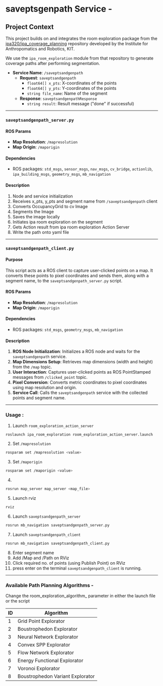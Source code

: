 # saveptsgenpath Service -

## Project Context

This project builds on and integrates the room exploration package from the [ipa320/ipa_coverage_planning](https://github.com/ipa320/ipa_coverage_planning) repository developed by the Institute for Anthropomatics and Robotics, KIT.

We use the `ipa_room_exploration` module from that repository to generate coverage paths after performing segmentation.

- **Service Name**: `/saveptsandgenpath`
  - **Request**: `saveptsandgenpath`
    - `float64[] x_pts`: X-coordinates of the points
    - `float64[] y_pts`: Y-coordinates of the points
    - `string file_name`: Name of the segment
  - **Response**: `saveptsandgenpathResponse`
    - `string result`: Result message ("done" if successful)

---

### `saveptsandgenpath_server.py`
#### ROS Params
- **Map Resolution**: `/mapresolution`
- **Map Origin**: `/maporigin`
#### Dependencies
- ROS packages: `std_msgs`, `sensor_msgs`, `nav_msgs`, `cv_bridge`, `actionlib`, `ipa_building_msgs`, `geometry_msgs`, `mb_navigation`

#### Description
1. Node and service initialization
2. Receives x_pts, y_pts and segment name from `/saveptsandgenpath` client 
3. Converts OccupancyGrid to cv Image
4. Segments the Image 
5. Saves the image locally
6. Initiates ipa room exploration on the segment 
7. Gets Action result from ipa room exploration Action Server
8. Write the path onto yaml file

---
### `saveptsandgenpath_client.py`

#### Purpose
This script acts as a ROS client to capture user-clicked points on a map. It converts these points to pixel coordinates and sends them, along with a segment name, to the `saveptsandgenpath_server.py` script.
#### ROS Params
- **Map Resolution**: `/mapresolution`
- **Map Origin**: `/maporigin`
#### Dependencies
- ROS packages: `std_msgs`, `geometry_msgs`, `mb_navigation`

#### Description
1. **ROS Node Initialization**: Initializes a ROS node and waits for the `saveptsandgenpath` service.
2. **Map Dimensions Setup**: Retrieves map dimensions (width and height) from the `/map` topic.
3. **User Interaction**: Captures user-clicked points as ROS PointStamped messages from `/clicked_point` topic.
4. **Pixel Conversion**: Converts metric coordinates to pixel coordinates using map resolution and origin.
5. **Service Call**: Calls the `saveptsandgenpath` service with the collected points and segment name.

---

### Usage :
1. Launch `room_exploration_action_server`
```bash
roslaunch ipa_room_exploration room_exploration_action_server.launch 
```
2. Set `/mapresolution`
```bash
rosparam set /mapresolution <value>
```
3. Set `/maporigin`
```bash
rosparam set /maporigin <value>
```
4. 
```bash
rosrun map_server map_server <map_file>
```
5. Launch rviz
```bash
rviz
```
6. Launch `saveptsandgenpath_server`
```bash
rosrun mb_navigation saveptsandgenpath_server.py
```
7. Launch `saveptsandgenpath_client`
```bash
rosrun mb_navigation saveptsandgenpath_client.py
```
8. Enter segment name
9. Add /Map and /Path on RViz
10. Click required no. of points (using Publish Point) on RViz
11. press enter on the terminal `saveptsandgenpath_client` is running.

---

### Available Path Planning Algorithms - 

Change the room_exploration_algorithm_ parameter in either the launch file or the script

| ID | Algorithm                         |
|----|-----------------------------------|
| 1  | Grid Point Explorator             |
| 2  | Boustrophedon Explorator          |
| 3  | Neural Network Explorator         |
| 4  | Convex SPP Explorator             |
| 5  | Flow Network Explorator           |
| 6  | Energy Functional Explorator      |
| 7  | Voronoi Explorator                |
| 8  | Boustrophedon Variant Explorator  |

